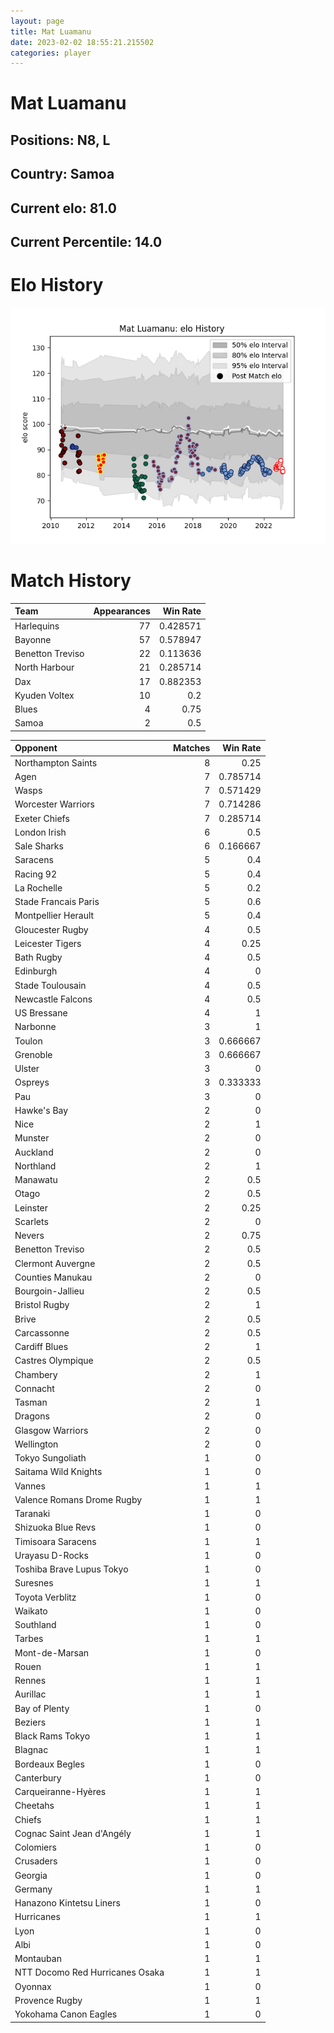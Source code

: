 ```yaml
---  
layout: page  
title: Mat Luamanu  
date: 2023-02-02 18:55:21.215502  
categories: player  
---
```

# Mat Luamanu

## Positions: N8, L

## Country: Samoa

## Current elo: 81.0

## Current Percentile: 14.0

# Elo History


![elo history](history_MatLuamanu.png)
# Match History


| Team             |   Appearances |   Win Rate |
|:-----------------|--------------:|-----------:|
| Harlequins       |            77 |   0.428571 |
| Bayonne          |            57 |   0.578947 |
| Benetton Treviso |            22 |   0.113636 |
| North Harbour    |            21 |   0.285714 |
| Dax              |            17 |   0.882353 |
| Kyuden Voltex    |            10 |   0.2      |
| Blues            |             4 |   0.75     |
| Samoa            |             2 |   0.5      |

| Opponent                        |   Matches |   Win Rate |
|:--------------------------------|----------:|-----------:|
| Northampton Saints              |         8 |   0.25     |
| Agen                            |         7 |   0.785714 |
| Wasps                           |         7 |   0.571429 |
| Worcester Warriors              |         7 |   0.714286 |
| Exeter Chiefs                   |         7 |   0.285714 |
| London Irish                    |         6 |   0.5      |
| Sale Sharks                     |         6 |   0.166667 |
| Saracens                        |         5 |   0.4      |
| Racing 92                       |         5 |   0.4      |
| La Rochelle                     |         5 |   0.2      |
| Stade Francais Paris            |         5 |   0.6      |
| Montpellier Herault             |         5 |   0.4      |
| Gloucester Rugby                |         4 |   0.5      |
| Leicester Tigers                |         4 |   0.25     |
| Bath Rugby                      |         4 |   0.5      |
| Edinburgh                       |         4 |   0        |
| Stade Toulousain                |         4 |   0.5      |
| Newcastle Falcons               |         4 |   0.5      |
| US Bressane                     |         4 |   1        |
| Narbonne                        |         3 |   1        |
| Toulon                          |         3 |   0.666667 |
| Grenoble                        |         3 |   0.666667 |
| Ulster                          |         3 |   0        |
| Ospreys                         |         3 |   0.333333 |
| Pau                             |         3 |   0        |
| Hawke's Bay                     |         2 |   0        |
| Nice                            |         2 |   1        |
| Munster                         |         2 |   0        |
| Auckland                        |         2 |   0        |
| Northland                       |         2 |   1        |
| Manawatu                        |         2 |   0.5      |
| Otago                           |         2 |   0.5      |
| Leinster                        |         2 |   0.25     |
| Scarlets                        |         2 |   0        |
| Nevers                          |         2 |   0.75     |
| Benetton Treviso                |         2 |   0.5      |
| Clermont Auvergne               |         2 |   0.5      |
| Counties Manukau                |         2 |   0        |
| Bourgoin-Jallieu                |         2 |   0.5      |
| Bristol Rugby                   |         2 |   1        |
| Brive                           |         2 |   0.5      |
| Carcassonne                     |         2 |   0.5      |
| Cardiff Blues                   |         2 |   1        |
| Castres Olympique               |         2 |   0.5      |
| Chambery                        |         2 |   1        |
| Connacht                        |         2 |   0        |
| Tasman                          |         2 |   1        |
| Dragons                         |         2 |   0        |
| Glasgow Warriors                |         2 |   0        |
| Wellington                      |         2 |   0        |
| Tokyo Sungoliath                |         1 |   0        |
| Saitama Wild Knights            |         1 |   0        |
| Vannes                          |         1 |   1        |
| Valence Romans Drome Rugby      |         1 |   1        |
| Taranaki                        |         1 |   0        |
| Shizuoka Blue Revs              |         1 |   0        |
| Timisoara Saracens              |         1 |   1        |
| Urayasu D-Rocks                 |         1 |   0        |
| Toshiba Brave Lupus Tokyo       |         1 |   0        |
| Suresnes                        |         1 |   1        |
| Toyota Verblitz                 |         1 |   0        |
| Waikato                         |         1 |   0        |
| Southland                       |         1 |   0        |
| Tarbes                          |         1 |   1        |
| Mont-de-Marsan                  |         1 |   0        |
| Rouen                           |         1 |   1        |
| Rennes                          |         1 |   1        |
| Aurillac                        |         1 |   1        |
| Bay of Plenty                   |         1 |   0        |
| Beziers                         |         1 |   1        |
| Black Rams Tokyo                |         1 |   1        |
| Blagnac                         |         1 |   1        |
| Bordeaux Begles                 |         1 |   0        |
| Canterbury                      |         1 |   0        |
| Carqueiranne-Hyères             |         1 |   1        |
| Cheetahs                        |         1 |   1        |
| Chiefs                          |         1 |   1        |
| Cognac Saint Jean d'Angély      |         1 |   1        |
| Colomiers                       |         1 |   0        |
| Crusaders                       |         1 |   0        |
| Georgia                         |         1 |   0        |
| Germany                         |         1 |   1        |
| Hanazono Kintetsu Liners        |         1 |   0        |
| Hurricanes                      |         1 |   1        |
| Lyon                            |         1 |   0        |
| Albi                            |         1 |   0        |
| Montauban                       |         1 |   1        |
| NTT Docomo Red Hurricanes Osaka |         1 |   1        |
| Oyonnax                         |         1 |   0        |
| Provence Rugby                  |         1 |   1        |
| Yokohama Canon Eagles           |         1 |   0        |